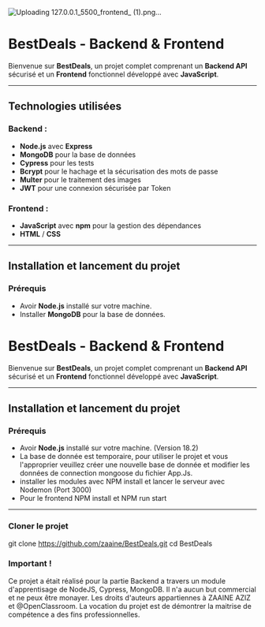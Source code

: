 ![Uploading 127.0.0.1_5500_frontend_ (1).png…]()



# **BestDeals - Backend & Frontend**

Bienvenue sur **BestDeals**, un projet complet comprenant un **Backend API** sécurisé et un **Frontend** fonctionnel développé avec **JavaScript**.

---

## **Technologies utilisées**

### Backend :
- **Node.js** avec **Express**
- **MongoDB** pour la base de données
- **Cypress** pour les tests
- **Bcrypt** pour le hachage et la sécurisation des mots de passe
- **Multer** pour le traitement des images
- **JWT** pour une connexion sécurisée par Token

### Frontend :
- **JavaScript** avec **npm** pour la gestion des dépendances
- **HTML** / **CSS**

---

## **Installation et lancement du projet**

### **Prérequis**
- Avoir **Node.js** installé sur votre machine.
- Installer **MongoDB** pour la base de données.



# **BestDeals - Backend & Frontend**

Bienvenue sur **BestDeals**, un projet complet comprenant un **Backend API** sécurisé et un **Frontend** fonctionnel développé avec **JavaScript**.

---
## **Installation et lancement du projet**

### **Prérequis**
- Avoir **Node.js** installé sur votre machine. (Version 18.2)
- La base de donnée est temporaire, pour utiliser le projet et vous l'approprier veuillez créer une nouvelle base de donnée et modifier les données de connection mongoose du fichier App.Js. 
- installer les modules avec NPM install et lancer le serveur avec Nodemon (Port 3000)
- Pour le frontend NPM install et NPM run start

---

### **Cloner le projet**

git clone https://github.com/zaaine/BestDeals.git
cd BestDeals

### Important ! 

Ce projet a était réalisé pour la partie Backend a travers un module d'apprentisage de NodeJS, Cypress, MongoDB. Il n'a aucun but commercial et ne peux être monayer. 
Les droits d'auteurs appartiennes à ZAAINE AZIZ et @OpenClassroom. La vocation du projet est de démontrer la maitrise de compétence a des fins professionnelles. 

